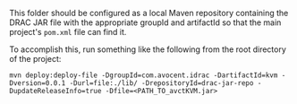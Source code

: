 This folder should be configured as a local Maven repository containing the DRAC JAR file with the appropriate groupId and artifactId so that the main project's `pom.xml` file can find it.

To accomplish this, run something like the following from the root directory of the project:

```
mvn deploy:deploy-file -DgroupId=com.avocent.idrac -DartifactId=kvm -Dversion=0.0.1 -Durl=file:./lib/ -DrepositoryId=drac-jar-repo -DupdateReleaseInfo=true -Dfile=<PATH_TO_avctKVM.jar>
```

